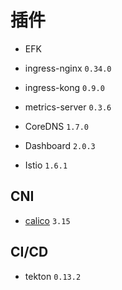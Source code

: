 # 插件

* EFK

* ingress-nginx `0.34.0`

* ingress-kong `0.9.0`

* metrics-server `0.3.6`

* CoreDNS `1.7.0`

* Dashboard `2.0.3`

* Istio `1.6.1`

## CNI

* [calico](https://docs.projectcalico.org/v3.15/getting-started/kubernetes/installation/calico) `3.15`

## CI/CD

* tekton `0.13.2`
